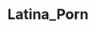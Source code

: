 ---
title: Latina_Porn
crosslinks:
- LatinaCuties
- livven
- PornStarletHQ
- whynotasource
- Milf_Porn
---